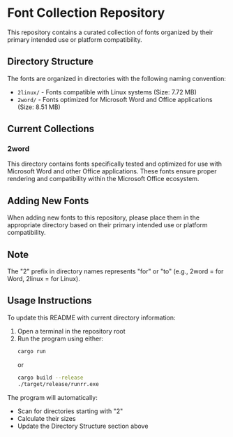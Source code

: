# Font Collection Repository

This repository contains a curated collection of fonts organized by their primary intended use or platform compatibility.



## Directory Structure

The fonts are organized in directories with the following naming convention:

- `2linux/` - Fonts compatible with Linux systems (Size: 7.72 MB)
- `2word/` - Fonts optimized for Microsoft Word and Office applications (Size: 8.51 MB)

## Current Collections

### 2word
This directory contains fonts specifically tested and optimized for use with Microsoft Word and other Office applications. These fonts ensure proper rendering and compatibility within the Microsoft Office ecosystem.

## Adding New Fonts

When adding new fonts to this repository, please place them in the appropriate directory based on their primary intended use or platform compatibility.

## Note

The "2" prefix in directory names represents "for" or "to" (e.g., 2word = for Word, 2linux = for Linux).

## Usage Instructions

To update this README with current directory information:

1. Open a terminal in the repository root
2. Run the program using either:
   ```bash
   cargo run
   ```
   or
   ```bash
   cargo build --release
   ./target/release/runrr.exe
   ```

The program will automatically:
- Scan for directories starting with "2"
- Calculate their sizes
- Update the Directory Structure section above
